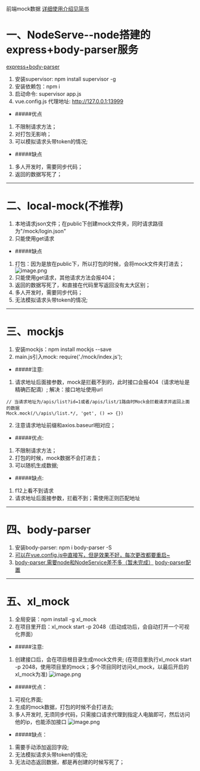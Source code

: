 前端mock数据
<a href="https://www.jianshu.com/p/ad5a55de78cf" target="_blank">详细使用介绍见简书</a>

# 一、NodeServe--node搭建的express+body-parser服务
<a href="https://segmentfault.com/a/1190000020989763?utm_source=tag-newest" target="_blank">express+body-parser</a>
1. 安装supervisor: npm install supervisor -g
2. 安装依赖包：npm i
3. 启动命令: supervisor app.js
4. vue.config.js 代理地址: http://127.0.0.1:13999
- #####优点
1. 不限制请求方法；
2. 对打包无影响；
3. 可以模拟请求头带token的情况;

- #####缺点
1. 多人开发时，需要同步代码；
2. 返回的数据写死了；

***
# 二、local-mock(不推荐)
1. 本地请求json文件；在public下创建mock文件夹，同时请求路径为"/mock/login.json"
2. 只能使用get请求
- #####缺点
 1.  打包：因为是放在public下，所以打包的时候，会将mock文件夹打进去；
![image.png](https://upload-images.jianshu.io/upload_images/26128988-e9a5a46edf99d299.png?imageMogr2/auto-orient/strip%7CimageView2/2/w/1240)
2. 只能使用get请求，其他请求方法会报404；
3. 返回的数据写死了，和直接在代码里写返回没有太大区别；
4. 多人开发时，需要同步代码；
5. 无法模拟请求头带token的情况;


***
# 三、mockjs
1. 安装mockjs：npm install mockjs --save
2. main.js引入mock: require('./mock/index.js');
- #####注意:
1. 请求地址后面接参数，mock是拦截不到的，此时接口会报404（请求地址是精确匹配滴）;
解决：接口地址使用url
```
// 当请求地址为/apis/list?id=1或者/apis/list/1路由时Mock会拦截请求并返回上面的数据
Mock.mock(/\/apis\/list.*/, 'get', () => {})
```
2. 注意请求地址前缀和axios.baseurl相对应；
- #####优点:
1. 不限制请求方法；
2. 打包的时候，mock数据不会打进去；
3. 可以随机生成数据;
- #####缺点:
1. f12上看不到请求
2. 请求地址后面接参数，拦截不到；需使用正则匹配地址

***
# 四、body-parser
1. 安装body-parser: npm i body-parser -S
2. <a href="https://blog.csdn.net/hl971115/article/details/92412501" target="_blank">可以在vue.config.js中直接写，但是效果不好，每次更改都要重启~</a>
3. <a href="https://segmentfault.com/a/1190000020989763?utm_source=tag-newest" target="_blank">body-parser,需要node和NodeService差不多（暂未完成）</a>
<a href="https://segmentfault.com/a/1190000022547716" target="_blank">body-parser配置</a>

***
# 五、xl_mock
1. 全局安装：npm install -g xl_mock
2. 在项目里开启：xl_mock start -p 2048（启动成功后，会自动打开一个可视化界面）
- #####注意:
1. 创建接口后，会在项目根目录生成mock文件夹; (在项目里执行xl_mock start -p 2048，使用项目里的mock；多个项目同时访问xl_mock，以最后开启的xl_mock为准)
![image.png](https://upload-images.jianshu.io/upload_images/26128988-8a527dc8625c81a1.png?imageMogr2/auto-orient/strip%7CimageView2/2/w/1240)

- #####优点：
1. 可视化界面;
2. 生成的mock数据，打包的时候不会打进去;
3. 多人开发时, 无须同步代码，只需接口请求代理到指定人电脑即可，然后访问他的ip，也能添加接口
![image.png](https://upload-images.jianshu.io/upload_images/26128988-dc5d1db00b368c24.png?imageMogr2/auto-orient/strip%7CimageView2/2/w/1240)


- #####缺点：
1. 需要手动添加返回字段;
2. 无法模拟请求头带token的情况;
3. 无法动态返回数据，都是再创建的时候写死了；

